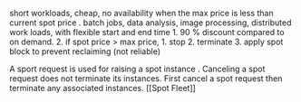  short workloads, cheap, no availability when the max price is less than current spot price . batch jobs, data analysis, image processing, distributed work loads, with flexible start and end time
		1. 90 % discount compared to on demand.
		2. if spot price > max price, 
			1. stop 
			2. terminate
			3. apply spot block to prevent reclaiming (not reliable)
			
A sport request is used for raising  a spot instance .
Canceling a spot request does not terminate its instances.
First cancel a spot request then terminate any associated instances.
[[Spot Fleet]]